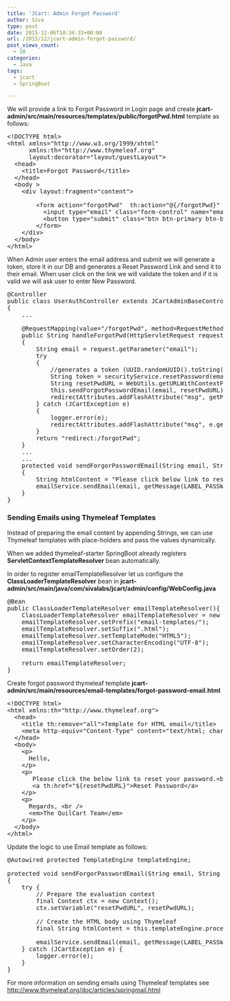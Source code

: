 ```yaml
---
title: 'JCart: Admin Forgot Password'
author: Siva
type: post
date: 2015-12-06T10:34:33+00:00
url: /2015/12/jcart-admin-forgot-password/
post_views_count:
  - 10
categories:
  - Java
tags:
  - jcart
  - SpringBoot

---
```

We will provide a link to Forgot Password in Login page and create **jcart-admin/src/main/resources/templates/public/forgotPwd.html** template as follows:

<pre class="brush: xml">&lt;!DOCTYPE html&gt;
&lt;html xmlns="http://www.w3.org/1999/xhtml" 
	  xmlns:th="http://www.thymeleaf.org"
      layout:decorator="layout/guestLayout"&gt;
  &lt;head&gt;
    &lt;title&gt;Forgot Password&lt;/title&gt;
  &lt;/head&gt;
  &lt;body &gt;
  	&lt;div layout:fragment="content"&gt;
    
        &lt;form action="forgotPwd"  th:action="@{/forgotPwd}" method="post"&gt;
          &lt;input type="email" class="form-control" name="email" placeholder="Email"/&gt;           
          &lt;button type="submit" class="btn btn-primary btn-block btn-flat" th:text="#{label.submit}"&gt;Submit&lt;/button&gt;
        &lt;/form&gt;      
	&lt;/div&gt;
  &lt;/body&gt;
&lt;/html&gt;
</pre>

When Admin user enters the email address and submit we will generate a token, store it in our DB and generates a Reset Password Link and send it to their email. When user click on the link we will validate the token and if it is valid we will ask user to enter New Password.

<pre class="brush: java">@Controller
public class UserAuthController extends JCartAdminBaseController
{
	...
	
	@RequestMapping(value="/forgotPwd", method=RequestMethod.POST)
	public String handleForgotPwd(HttpServletRequest request, RedirectAttributes redirectAttributes)
	{
		String email = request.getParameter("email");
		try
		{
			//generates a token (UUID.randomUUID().toString()) and store it in USERS.PASSWORD_RESET_TOKEN column.
			String token = securityService.resetPassword(email);		
			String resetPwdURL = WebUtils.getURLWithContextPath(request)+"/resetPwd?email="+email+"&token="+token;
			this.sendForgotPasswordEmail(email, resetPwdURL);			
			redirectAttributes.addFlashAttribute("msg", getMessage(INFO_PASSWORD_RESET_LINK_SENT));
		} catch (JCartException e)
		{
			logger.error(e);
			redirectAttributes.addFlashAttribute("msg", e.getMessage());
		}
		return "redirect:/forgotPwd";
	}
	...
	...
	protected void sendForgorPasswordEmail(String email, String resetPwdURL)
	{
		String htmlContent = "Please click below link to reset your password: &lt;br/&gt;"+resetPwdURL;
		emailService.sendEmail(email, getMessage(LABEL_PASSWORD_RESET_EMAIL_SUBJECT), htmlContent);
	}	
}
</pre>

### Sending Emails using Thymeleaf Templates

Instead of preparing the email content by appending Strings, we can use Thymeleaf templates with place-holders and pass the values dynamically.

When we added thymeleaf-starter SpringBoot already registers **ServletContextTemplateResolver** bean automatically.
  
In order to register emailTemplateResolver let us configure the **ClassLoaderTemplateResolver** bean in **jcart-admin/src/main/java/com/sivalabs/jcart/admin/config/WebConfig.java**

<pre class="brush: java">@Bean 
public ClassLoaderTemplateResolver emailTemplateResolver(){ 
	ClassLoaderTemplateResolver emailTemplateResolver = new ClassLoaderTemplateResolver(); 
	emailTemplateResolver.setPrefix("email-templates/"); 
	emailTemplateResolver.setSuffix(".html"); 
	emailTemplateResolver.setTemplateMode("HTML5"); 
	emailTemplateResolver.setCharacterEncoding("UTF-8"); 
	emailTemplateResolver.setOrder(2);
	
	return emailTemplateResolver; 
}
</pre>

Create forgot password thymeleaf template **jcart-admin/src/main/resources/email-templates/forgot-password-email.html**

<pre class="brush: xml">&lt;!DOCTYPE html&gt;
&lt;html xmlns:th="http://www.thymeleaf.org"&gt;
  &lt;head&gt;
    &lt;title th:remove="all"&gt;Template for HTML email&lt;/title&gt;
    &lt;meta http-equiv="Content-Type" content="text/html; charset=UTF-8" /&gt;
  &lt;/head&gt;
  &lt;body&gt;
    &lt;p&gt;
      Hello,
    &lt;/p&gt;
    &lt;p&gt;
       Please click the below link to reset your password.&lt;br/&gt;
       &lt;a th:href="${resetPwdURL}"&gt;Reset Password&lt;/a&gt;       
    &lt;/p&gt;
    &lt;p&gt;
      Regards, &lt;br /&gt;
      &lt;em&gt;The QuilCart Team&lt;/em&gt;
    &lt;/p&gt;
  &lt;/body&gt;
&lt;/html&gt;
</pre>

Update the logic to use Email template as follows:

<pre class="brush: java">@Autowired protected TemplateEngine templateEngine;	

protected void sendForgorPasswordEmail(String email, String resetPwdURL)
{
	try {		
		// Prepare the evaluation context
		final Context ctx = new Context();
		ctx.setVariable("resetPwdURL", resetPwdURL);

		// Create the HTML body using Thymeleaf
		final String htmlContent = this.templateEngine.process("forgot-password-email", ctx);
		
		emailService.sendEmail(email, getMessage(LABEL_PASSWORD_RESET_EMAIL_SUBJECT), htmlContent);
	} catch (JCartException e) {
		logger.error(e);
	}
}
</pre>

For more information on sending emails using Thymeleaf templates see <a href="http://www.thymeleaf.org/doc/articles/springmail.html" target="_blank">http://www.thymeleaf.org/doc/articles/springmail.html</a>